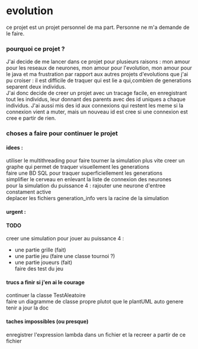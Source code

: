 # evolution

ce projet est un projet personnel de ma part. Personne ne m'a demande de le faire.

### pourquoi ce projet ?
J'ai decide de me lancer dans ce projet pour plusieurs raisons : mon amour pour les reseaux de neurones, mon amour pour l'evolution, mon amour pour le java et ma frustration par rapport aux autres projets d'evolutions que j'ai pu croiser : il est difficile de traquer qui est lie a qui,combien de generations separent deux individus.  
J'ai donc decide de creer un projet avec un tracage facile, en enregistrant tout les individus, leur donnant des parents avec des id uniques a chaque individus. J'ai aussi mis des id aux connexions qui restent les meme si la connexion vient a muter, mais un nouveau id est cree si une connexion est cree e partir de rien.


### choses a faire pour continuer le projet

#### idees : 

utiliser le multithreading pour faire tourner la simulation plus vite
creer un graphe qui permet de traquer visuellement les generations  
faire une BD SQL pour traquer superficiellement les generations  
simplifier le cerveau en enlevant la liste de connexion des neurones  
pour la simulation du puissance 4 : rajouter une neurone d'entree constament active  
deplacer les fichiers generation_info vers la racine de la simulation

#### urgent :


#### TODO
creer une simulation pour jouer au puissance 4 : 
- une partie grille (fait)
- une partie jeu (faire une classe tournoi ?)
- une partie joueurs (fait)  
faire des test du jeu


#### trucs a finir si j'en ai le courage

continuer la classe TestAleatoire  
faire un diagramme de classe propre plutot que le plantUML auto genere  
tenir a jour la doc  

#### taches impossibles (ou presque)
enregistrer l'expression lambda dans un fichier et la recreer a partir de ce fichier  
